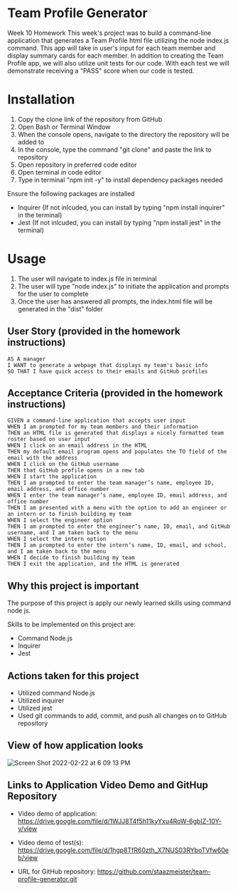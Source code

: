 # Team Profile Generator
Week 10 Homework
This week's project was to build a command-line application that generates a Team Profile html file utilizing the node index.js command. This app will take in user's input for each team member and display summary cards for each member. In addition to creating the Team Profile app, we will also utilize unit tests for our code. With each test we will demonstrate receiving a "PASS" score when our code is tested.  

# Installation
1. Copy the clone link of the repository from GitHub
2. Open Bash or Terminal Window
3. When the console opens, navigate to the directory the repository will be added to
4. In the console, type the command "git clone" and paste the link to repository
5. Open repository in preferred code editor
6. Open terminal in code editor
7. Type in terminal "npm init -y" to install dependency packages needed

  Ensure the following packages are installed
- Inquirer (If not inlcuded, you can install by typing "npm install inquirer" in the terminal)
- Jest (If not inlcuded, you can install by typing "npm install jest" in the terminal)



# Usage
1. The user will navigate to index.js file in terminal
2. The user will type "node index.js" to initiate the application and prompts for the user to complete
3. Once the user has answered all prompts, the index.html file will be generated in the "dist" folder


## User Story (provided in the homework instructions)
```
AS A manager
I WANT to generate a webpage that displays my team's basic info
SO THAT I have quick access to their emails and GitHub profiles

```
## Acceptance Criteria (provided in the homework instructions)
```
GIVEN a command-line application that accepts user input
WHEN I am prompted for my team members and their information
THEN an HTML file is generated that displays a nicely formatted team roster based on user input
WHEN I click on an email address in the HTML
THEN my default email program opens and populates the TO field of the email with the address
WHEN I click on the GitHub username
THEN that GitHub profile opens in a new tab
WHEN I start the application
THEN I am prompted to enter the team manager’s name, employee ID, email address, and office number
WHEN I enter the team manager’s name, employee ID, email address, and office number
THEN I am presented with a menu with the option to add an engineer or an intern or to finish building my team
WHEN I select the engineer option
THEN I am prompted to enter the engineer’s name, ID, email, and GitHub username, and I am taken back to the menu
WHEN I select the intern option
THEN I am prompted to enter the intern’s name, ID, email, and school, and I am taken back to the menu
WHEN I decide to finish building my team
THEN I exit the application, and the HTML is generated

```

## Why this project is important
The purpose of this project is apply our newly learned skills using command node js.

Skills to be implemented on this project are:
- Command Node.js 
- Inquirer
- Jest 

## Actions taken for this project
- Utilized command Node.js 
- Utilized inquirer 
- Utilized jest
- Used git commands to add, commit, and push all changes on to GitHub repository

## View of how application looks


![Screen Shot 2022-02-22 at 6 09 13 PM](https://user-images.githubusercontent.com/94095220/155250907-089be506-7f35-499e-85e7-2164adc04e25.png)




## Links to Application Video Demo and GitHup Repository
- Video demo of application: https://drive.google.com/file/d/1WJJ8T4f5h11kyYxu4RoW-6gbIZ-10Y-y/view
- Video demo of test(s): https://drive.google.com/file/d/1hgp8TfR60zth_X7NUS03RYboTVfw60eb/view

- URL for GitHub repository: https://github.com/staazmeister/team-profile-generator.git
